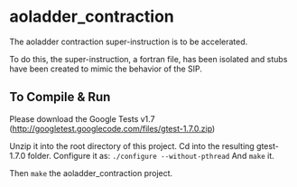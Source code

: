 aoladder_contraction
====================

The aoladder contraction super-instruction is to be accelerated.

To do this, the super-instruction, a fortran file, has been isolated and stubs have been created to mimic the behavior of the SIP.

To Compile & Run
----------------

Please download the Google Tests v1.7 (http://googletest.googlecode.com/files/gtest-1.7.0.zip)

Unzip it into the root directory of this project.
Cd into the resulting gtest-1.7.0 folder.
Configure it as: ```./configure --without-pthread```
And ```make``` it.

Then ```make``` the aoladder_contraction project.


